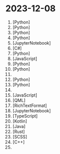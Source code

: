 # 2023-12-08

1. [](https://github.comundefined "Cross-platform iMessage POC") [Python]
2. [](https://github.comundefined "MagicAnimate: Temporally Consistent Human Image Animation using Diffusion Model") [Python]
3. [](https://github.comundefined "Official code for Style Aligned Image Generation via Shared Attention") [Python]
4. [](https://github.comundefined "Magicoder: Source Code Is All You Need") [Python]
5. [](https://github.comundefined "Let us democratise high-resolution generation! (arXiv 2023)") [JupyterNotebook]
6. [](https://github.comundefined "Windows system utilities to maximize productivity") [C#]
7. [](https://github.comundefined "获取微信账号信息(昵称/账号/手机/邮箱/数据库密钥/wxid)；PC微信数据库读取、解密脚本；聊天记录查看工具；聊天记录导出为html(包含语音图片)。支持多账户信息获取，支持所有微信版本。") [Python]
8. [](https://github.comundefined "StyleX is the styling system for ambitious user interfaces.") [JavaScript]
9. [](https://github.comundefined "🔮 SuperDuperDB: Bring AI to your database: Integrate, train and manage any AI models and APIs directly with your database and your data.") [Python]
10. [](https://github.comundefined "") [Python]
11. [](https://github.comundefined "") 
12. [](https://github.comundefined "提取微信聊天记录，将其导出成HTML、Word、CSV文档永久保存，对聊天记录进行分析生成年度聊天报告") [Python]
13. [](https://github.comundefined "A code-first agent framework for seamlessly planning and executing data analytics tasks.") [Python]
14. [](https://github.comundefined "leaked prompts of GPTs") 
15. [](https://github.comundefined "") [JavaScript]
16. [](https://github.comundefined "OCR software, free and offline. 开源、免费的离线OCR软件。支持截屏/粘贴/批量导入图片，段落排版/排除水印，扫描/生成二维码。内置多国语言库。") [QML]
17. [](https://github.comundefined "") [RichTextFormat]
18. [](https://github.comundefined "The Mojo Programming Language") [JupyterNotebook]
19. [](https://github.comundefined "🔥 🔥 🔥 Open Source Airtable Alternative") [TypeScript]
20. [](https://github.comundefined "基于 无障碍 + 高级选择器 + 订阅规则 的自定义屏幕点击 Android APP") [Kotlin]
21. [](https://github.comundefined "涵盖了 Spring 框架的核心概念和关键功能，包括控制反转（IOC）容器的使用，面向切面编程（AOP）的原理与实践，事务管理的方式与实现，Spring MVC 的流程与控制器工作机制，以及 Spring 中数据访问、安全、Boot 自动配置等方面的深入研究。此外，它还包含了 Spring 事件机制的应用、高级主题如缓存抽象和响应式编程，以及对 Spring 源码的编程风格与设计模式的深入探讨。") [Java]
22. [](https://github.comundefined "Kata Containers is an open source project and community working to build a standard implementation of lightweight Virtual Machines (VMs) that feel and perform like containers, but provide the workload isolation and security advantages of VMs. https://katacontainers.io/") [Rust]
23. [](https://github.comundefined "Notes on books I read, talks I watch, articles I study, and papers I love") [SCSS]
24. [](https://github.comundefined "A modern, C++-native, test framework for unit-tests, TDD and BDD - using C++14, C++17 and later (C++11 support is in v2.x branch, and C++03 on the Catch1.x branch)") [C++]
25. [](https://github.comundefined "A list of Free Software network services and web applications which can be hosted on your own servers") 
